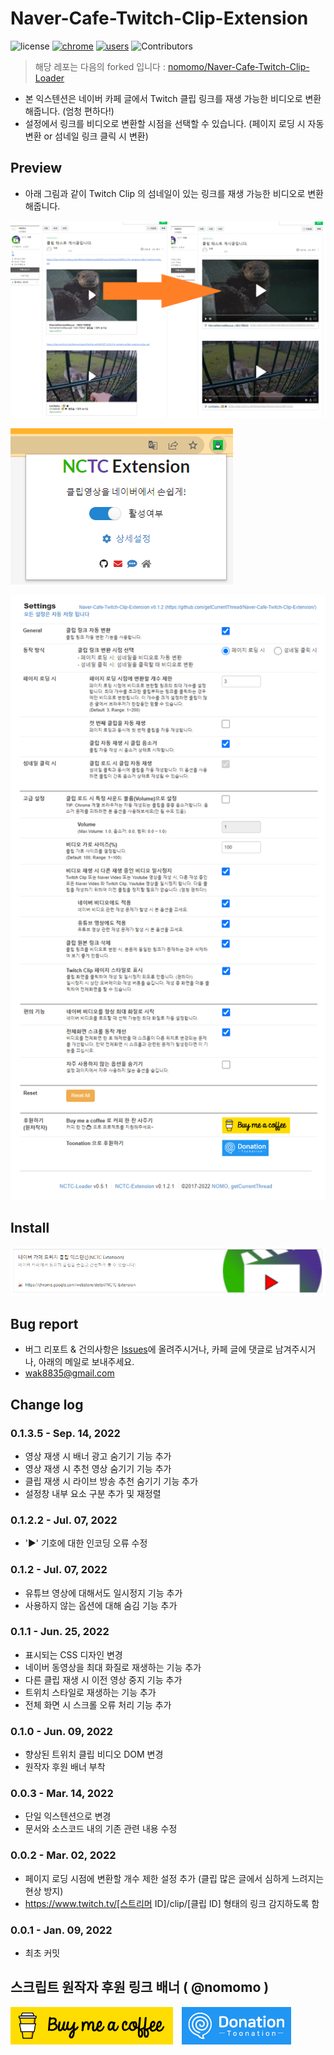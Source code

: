 # Naver-Cafe-Twitch-Clip-Extension

![license](https://img.shields.io/badge/license-MIT-blue.svg)
[![chrome](https://img.shields.io/chrome-web-store/v/anfmlkmmakldmlaboibhmmfnjgmpbffc.svg)](https://chrome.google.com/webstore/detail/anfmlkmmakldmlaboibhmmfnjgmpbffc)
[![users](https://img.shields.io/chrome-web-store/d/anfmlkmmakldmlaboibhmmfnjgmpbffc.svg)](https://chrome.google.com/webstore/detail/anfmlkmmakldmlaboibhmmfnjgmpbffc)
![Contributors](https://img.shields.io/github/contributors/getCurrentThread/Naver-Cafe-Twitch-Clip-Extension.svg)

> 해당 레포는 다음의 forked 입니다 : [nomomo/Naver-Cafe-Twitch-Clip-Loader](https://github.com/nomomo/Naver-Cafe-Twitch-Clip-Loader)

- 본 익스텐션은 네이버 카페 글에서 Twitch 클립 링크를 재생 가능한 비디오로 변환해줍니다. (엄청 편하다!)
- 설정에서 링크를 비디오로 변환할 시점을 선택할 수 있습니다. (페이지 로딩 시 자동 변환 or 섬네일 링크 클릭 시 변환)

## Preview

- 아래 그림과 같이 Twitch Clip 의 섬네일이 있는 링크를 재생 가능한 비디오로 변환해줍니다.

![Preview](/assets/NCTCL_preview_01.png)

![Open Settings Menu](/assets/NCTCL_preview_02.png)

![Settings](/assets/NCTCL_preview_03.png)

## Install

[![Install](/assets/NCTCL_install.png)](https://chrome.google.com/webstore/detail/anfmlkmmakldmlaboibhmmfnjgmpbffc)

## Bug report

- 버그 리포트 & 건의사항은 [Issues](https://github.com/nomomo/Naver-Cafe-Twitch-Clip-Extension/issues)에 올려주시거나, 카페 글에 댓글로 남겨주시거나, 아래의 메일로 보내주세요.
- wak8835@gmail.com

## Change log

### 0.1.3.5 - Sep. 14, 2022
- 영상 재생 시 배너 광고 숨기기 기능 추가
- 영상 재생 시 추천 영상 숨기기 기능 추가
- 클립 재생 시 라이브 방송 추천 숨기기 기능 추가
- 설정창 내부 요소 구분 추가 및 재정렬

### 0.1.2.2 - Jul. 07, 2022
- '▶️' 기호에 대한 인코딩 오류 수정

### 0.1.2 - Jul. 07, 2022
- 유튜브 영상에 대해서도 일시정지 기능 추가
- 사용하지 않는 옵션에 대해 숨김 기능 추가

### 0.1.1 - Jun. 25, 2022
- 표시되는 CSS 디자인 변경
- 네이버 동영상을 최대 화질로 재생하는 기능 추가
- 다른 클립 재생 시 이전 영상 중지 기능 추가
- 트위치 스타일로 재생하는 기능 추가
- 전체 화면 시 스크롤 오류 처리 기능 추가

### 0.1.0 - Jun. 09, 2022

- 향상된 트위치 클립 비디오 DOM 변경
- 원작자 후원 배너 부착

### 0.0.3 - Mar. 14, 2022

- 단일 익스텐션으로 변경
- 문서와 소스코드 내의 기존 관련 내용 수정

### 0.0.2 - Mar. 02, 2022

- 페이지 로딩 시점에 변환할 개수 제한 설정 추가 (클립 많은 글에서 심하게 느려지는 현상 방지)
- https://www.twitch.tv/[스트리머 ID]/clip/[클립 ID] 형태의 링크 감지하도록 함

### 0.0.1 - Jan. 09, 2022

- 최초 커밋

## 스크립트 원작자 후원 링크 배너 ( @nomomo )

<a href="https://www.buymeacoffee.com/nomomo" target="_blank"><img src="assets/default-yellow.png" alt="Buy Me A Coffee" height="60"></a>　<a href="https://toon.at/donate/636947867320352181" target="_blank"><img src="assets/toonation_b11.gif" height="60" alt="Donate with Toonation" /></a>
